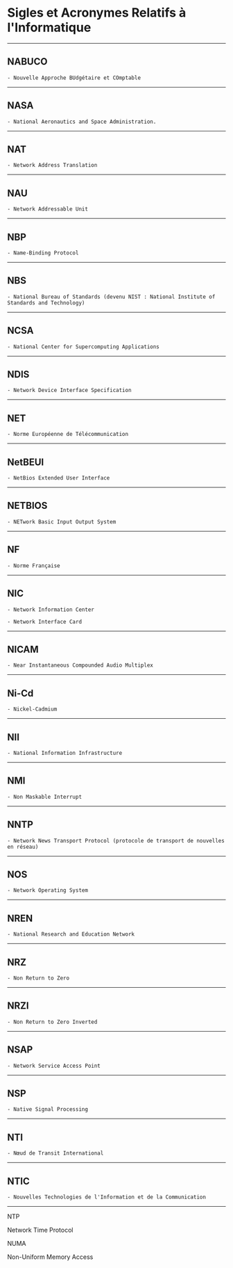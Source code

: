 # **Sigles et Acronymes Relatifs à l'Informatique**

---
## **NABUCO**

    - Nouvelle Approche BUdgétaire et COmptable
---
## **NASA**

    - National Aeronautics and Space Administration.
---
## **NAT**

    - Network Address Translation
---
## **NAU**

    - Network Addressable Unit
---
## **NBP**

    - Name-Binding Protocol
---
## **NBS**

    - National Bureau of Standards (devenu NIST : National Institute of Standards and Technology)
---
## **NCSA**

    - National Center for Supercomputing Applications
---
## **NDIS**

    - Network Device Interface Specification
---
## **NET**

    - Norme Européenne de Télécommunication
---
## **NetBEUI**

    - NetBios Extended User Interface
---
## **NETBIOS**

    - NETwork Basic Input Output System
---
## **NF**

    - Norme Française
---
## **NIC**

    - Network Information Center

    - Network Interface Card
---
## **NICAM**

    - Near Instantaneous Compounded Audio Multiplex
---
## **Ni-Cd**

    - Nickel-Cadmium
---
## **NII**

    - National Information Infrastructure
---
## **NMI**

    - Non Maskable Interrupt
---
## **NNTP**

    - Network News Transport Protocol (protocole de transport de nouvelles en réseau)
---
## **NOS**

    - Network Operating System
---
## **NREN**

    - National Research and Education Network
---
## **NRZ**

    - Non Return to Zero
---
## **NRZI**

    - Non Return to Zero Inverted
---
## **NSAP**

    - Network Service Access Point
---
## **NSP**

    - Native Signal Processing
---
## **NTI**

    - Nœud de Transit International
---
## **NTIC**

    - Nouvelles Technologies de l'Information et de la Communication
---
NTP

Network Time Protocol

NUMA

Non-Uniform Memory Access